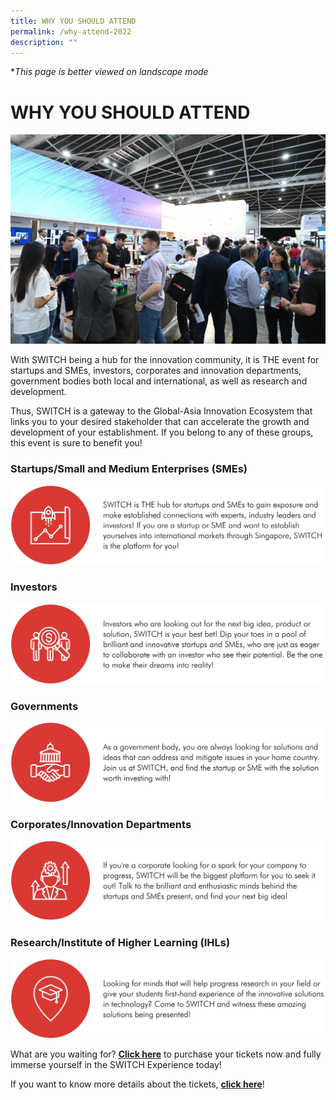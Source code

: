 ```yaml
---
title: WHY YOU SHOULD ATTEND
permalink: /why-attend-2022
description: ""
---
```

**This page is better viewed on landscape mode*
# **WHY YOU SHOULD ATTEND**
![Networking](/images/Networking.jpg)

With SWITCH being a hub for the innovation community, it is THE event for startups and SMEs, investors, corporates and innovation departments, government bodies both local and international, as well as research and development. 

Thus, SWITCH is a gateway to the Global-Asia Innovation Ecosystem that links you to your desired stakeholder that can accelerate the growth and development of your establishment. If you belong to any of these groups, this event is sure to benefit you!
### **Startups/Small and Medium Enterprises (SMEs)**
![](/images/SWITCH%202022%20Landing%20Page/A3370619-9833-41B1-B3D9-6A26BCAB8DC3_1_201_a.jpeg)
### **Investors**
![](/images/SWITCH%202022%20Landing%20Page/DCDC4ABE-A52D-4A74-8E2B-EFD59628F9E3_1_201_a.jpeg)
### **Governments**
![](/images/SWITCH%202022%20Landing%20Page/D07845CD-3072-4CA9-9AB6-C0AF9D864995_1_201_a.jpeg)
### **Corporates/Innovation Departments**
![](/images/SWITCH%202022%20Landing%20Page/B0DDA781-65A6-400D-874B-AC821BE87533_1_201_a.jpeg)
### **Research/Institute of Higher Learning (IHLs)**
![](/images/SWITCH%202022%20Landing%20Page/E5F7B52B-B3E6-4F4B-9587-27CA71133F17_1_201_a.jpeg)

What are you waiting for? **[Click here](https://community.switchsg.org/register)** to purchase your tickets now and fully immerse yourself in the SWITCH Experience today!

If you want to know more details about the tickets, **[click here](https://enterprisesg-switch-staging.netlify.app/tickets)**!